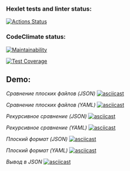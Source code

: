 ### Hexlet tests and linter status:
[![Actions Status](https://github.com/mi-sanity/python-project-50/actions/workflows/hexlet-check.yml/badge.svg)](https://github.com/mi-sanity/python-project-50/actions)

### CodeClimate status:
[![Maintainability](https://api.codeclimate.com/v1/badges/e9adbd7e0ba3898d6e28/maintainability)](https://codeclimate.com/github/mi-sanity/python-project-50/maintainability)

[![Test Coverage](https://api.codeclimate.com/v1/badges/e9adbd7e0ba3898d6e28/test_coverage)](https://codeclimate.com/github/mi-sanity/python-project-50/test_coverage)


## Demo:
*Сравнение плоских файлов (JSON)*
[![asciicast](https://asciinema.org/a/xj5KMVEnqTFFXbla8ZIfYRPTk.svg)](https://asciinema.org/a/xj5KMVEnqTFFXbla8ZIfYRPTk)

*Сравнение плоских файлов (YAML)*
[![asciicast](https://asciinema.org/a/ZpbdtFYj73zA7tdEH0WKNXc3Y.svg)](https://asciinema.org/a/ZpbdtFYj73zA7tdEH0WKNXc3Y)

*Рекурсивное сравнение (JSON)*
[![asciicast](https://asciinema.org/a/qCOgrAI0Dn8EFQHlXK2Iw6SNY.svg)](https://asciinema.org/a/qCOgrAI0Dn8EFQHlXK2Iw6SNY)

*Рекурсивное сравнение (YAML)*
[![asciicast](https://asciinema.org/a/1c31lsRAIoAFWO0dh7GAVRZek.svg)](https://asciinema.org/a/1c31lsRAIoAFWO0dh7GAVRZek)

*Плоский формат (JSON)*
[![asciicast](https://asciinema.org/a/V6HwaAq7Td4t5fBB1Sz8nqdXe.svg)](https://asciinema.org/a/V6HwaAq7Td4t5fBB1Sz8nqdXe)

*Плоский формат (YAML)*
[![asciicast](https://asciinema.org/a/f3Vbz3oRb4MkJmWUrwqFSNCxu.svg)](https://asciinema.org/a/f3Vbz3oRb4MkJmWUrwqFSNCxu)

*Вывод в JSON*
[![asciicast](https://asciinema.org/a/9oojeNVDCoPDW9F2J60yyuSjp.svg)](https://asciinema.org/a/9oojeNVDCoPDW9F2J60yyuSjp)